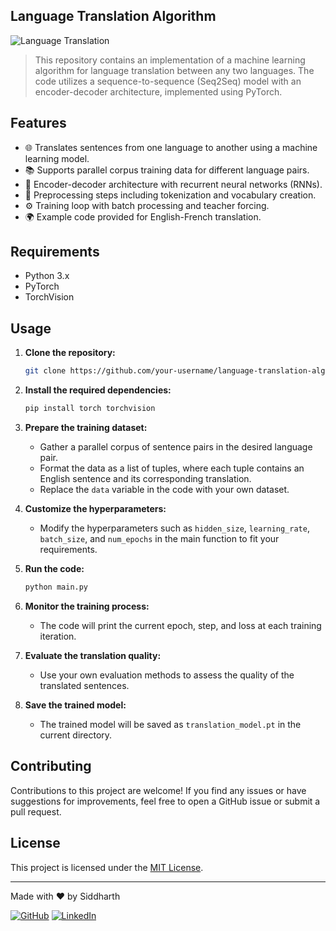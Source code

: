 ## Language Translation Algorithm

![Language Translation](pics/translation_image.jpeg)

> This repository contains an implementation of a machine learning algorithm for language translation between any two languages. The code utilizes a sequence-to-sequence (Seq2Seq) model with an encoder-decoder architecture, implemented using PyTorch.

## Features

- 🌐 Translates sentences from one language to another using a machine learning model.
- 📚 Supports parallel corpus training data for different language pairs.
- 🧠 Encoder-decoder architecture with recurrent neural networks (RNNs).
- 🔀 Preprocessing steps including tokenization and vocabulary creation.
- ⚙️ Training loop with batch processing and teacher forcing.
- 🌍 Example code provided for English-French translation.

## Requirements

- Python 3.x
- PyTorch
- TorchVision

## Usage

1. **Clone the repository:**

   ```bash
   git clone https://github.com/your-username/language-translation-algorithm.git
   ```

2. **Install the required dependencies:**

   ```bash
   pip install torch torchvision
   ```

3. **Prepare the training dataset:**
   - Gather a parallel corpus of sentence pairs in the desired language pair.
   - Format the data as a list of tuples, where each tuple contains an English sentence and its corresponding translation.
   - Replace the `data` variable in the code with your own dataset.

4. **Customize the hyperparameters:**
   - Modify the hyperparameters such as `hidden_size`, `learning_rate`, `batch_size`, and `num_epochs` in the main function to fit your requirements.

5. **Run the code:**

   ```bash
   python main.py
   ```

6. **Monitor the training process:**
   - The code will print the current epoch, step, and loss at each training iteration.

7. **Evaluate the translation quality:**
   - Use your own evaluation methods to assess the quality of the translated sentences.

8. **Save the trained model:**
   - The trained model will be saved as `translation_model.pt` in the current directory.

## Contributing

Contributions to this project are welcome! If you find any issues or have suggestions for improvements, feel free to open a GitHub issue or submit a pull request.

## License

This project is licensed under the [MIT License](LICENSE).

---

Made with ❤️ by Siddharth

[![GitHub](pics/github-logo.png)](https://github.com/your-username)
[![LinkedIn](pics/linkedin-logo.png)](https://www.linkedin.com/in/your-username/)
```
